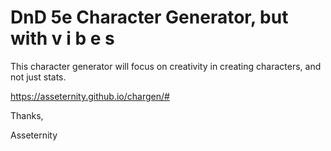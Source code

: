 # DnD 5e Character Generator, but with v i b e s

This character generator will focus on creativity in creating characters, and not just stats.

https://asseternity.github.io/chargen/#

Thanks, 

Asseternity